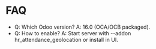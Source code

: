 # FAQ

- Q: Which Odoo version? A: 16.0 (OCA/OCB packaged).
- Q: How to enable? A: Start server with --addon hr_attendance_geolocation or install in UI.
